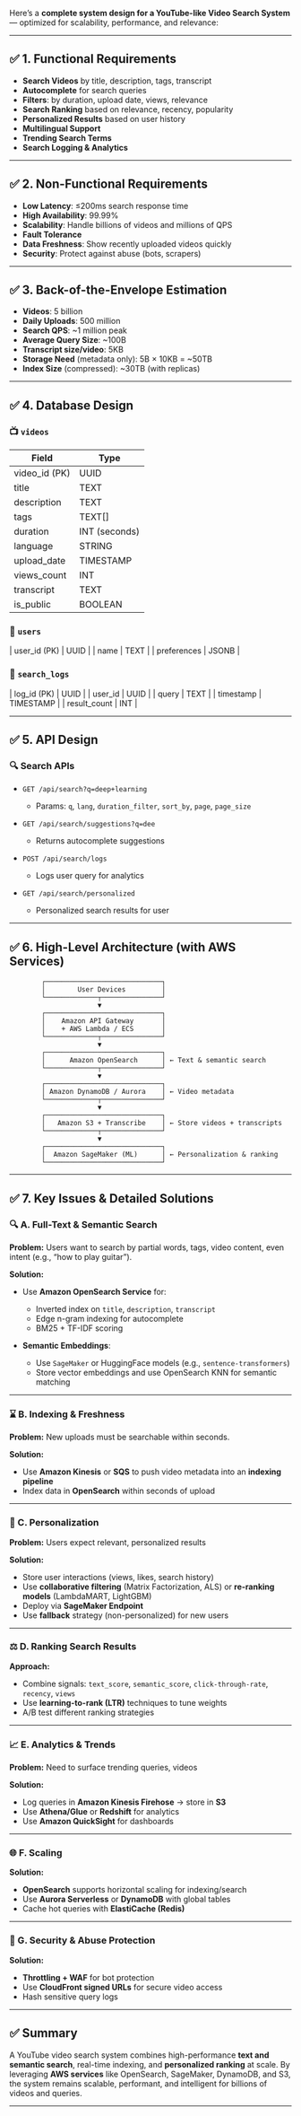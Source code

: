 Here’s a **complete system design for a YouTube-like Video Search System** — optimized for scalability, performance, and relevance:

---

## ✅ 1. Functional Requirements

* **Search Videos** by title, description, tags, transcript
* **Autocomplete** for search queries
* **Filters**: by duration, upload date, views, relevance
* **Search Ranking** based on relevance, recency, popularity
* **Personalized Results** based on user history
* **Multilingual Support**
* **Trending Search Terms**
* **Search Logging & Analytics**

---

## ✅ 2. Non-Functional Requirements

* **Low Latency**: ≤200ms search response time
* **High Availability**: 99.99%
* **Scalability**: Handle billions of videos and millions of QPS
* **Fault Tolerance**
* **Data Freshness**: Show recently uploaded videos quickly
* **Security**: Protect against abuse (bots, scrapers)

---

## ✅ 3. Back-of-the-Envelope Estimation

* **Videos**: 5 billion
* **Daily Uploads**: 500 million
* **Search QPS**: \~1 million peak
* **Average Query Size**: \~100B
* **Transcript size/video**: 5KB
* **Storage Need** (metadata only): 5B × 10KB = \~50TB
* **Index Size** (compressed): \~30TB (with replicas)

---

## ✅ 4. Database Design

### 📺 `videos`

| Field          | Type          |
| -------------- | ------------- |
| video\_id (PK) | UUID          |
| title          | TEXT          |
| description    | TEXT          |
| tags           | TEXT\[]       |
| duration       | INT (seconds) |
| language       | STRING        |
| upload\_date   | TIMESTAMP     |
| views\_count   | INT           |
| transcript     | TEXT          |
| is\_public     | BOOLEAN       |

### 🧑 `users`

\| user\_id (PK) | UUID      |
\| name         | TEXT      |
\| preferences  | JSONB     |

### 🔎 `search_logs`

\| log\_id (PK)  | UUID      |
\| user\_id      | UUID      |
\| query        | TEXT      |
\| timestamp    | TIMESTAMP |
\| result\_count | INT       |

---

## ✅ 5. API Design

### 🔍 Search APIs

* `GET /api/search?q=deep+learning`

  * Params: `q`, `lang`, `duration_filter`, `sort_by`, `page`, `page_size`
* `GET /api/search/suggestions?q=dee`

  * Returns autocomplete suggestions
* `POST /api/search/logs`

  * Logs user query for analytics
* `GET /api/search/personalized`

  * Personalized search results for user

---

## ✅ 6. High-Level Architecture (with AWS Services)

```plaintext
        ┌─────────────────────────────┐
        │        User Devices         │
        └─────────────┬───────────────┘
                      ▼
        ┌─────────────────────────────┐
        │    Amazon API Gateway       │
        │    + AWS Lambda / ECS       │
        └─────────────┬───────────────┘
                      ▼
        ┌─────────────────────────────┐
        │      Amazon OpenSearch      │ ← Text & semantic search
        └─────────────┬───────────────┘
                      ▼
        ┌─────────────────────────────┐
        │ Amazon DynamoDB / Aurora    │ ← Video metadata
        └─────────────┬───────────────┘
                      ▼
        ┌─────────────────────────────┐
        │   Amazon S3 + Transcribe    │ ← Store videos + transcripts
        └─────────────┬───────────────┘
                      ▼
        ┌─────────────────────────────┐
        │  Amazon SageMaker (ML)      │ ← Personalization & ranking
        └─────────────────────────────┘
```

---

## ✅ 7. Key Issues & Detailed Solutions

### 🔍 A. **Full-Text & Semantic Search**

**Problem:** Users want to search by partial words, tags, video content, even intent (e.g., “how to play guitar”).

**Solution:**

* Use **Amazon OpenSearch Service** for:

  * Inverted index on `title`, `description`, `transcript`
  * Edge n-gram indexing for autocomplete
  * BM25 + TF-IDF scoring
* **Semantic Embeddings**:

  * Use `SageMaker` or HuggingFace models (e.g., `sentence-transformers`)
  * Store vector embeddings and use OpenSearch KNN for semantic matching

---

### ⌛ B. **Indexing & Freshness**

**Problem:** New uploads must be searchable within seconds.

**Solution:**

* Use **Amazon Kinesis** or **SQS** to push video metadata into an **indexing pipeline**
* Index data in **OpenSearch** within seconds of upload

---

### 👤 C. **Personalization**

**Problem:** Users expect relevant, personalized results

**Solution:**

* Store user interactions (views, likes, search history)
* Use **collaborative filtering** (Matrix Factorization, ALS) or **re-ranking models** (LambdaMART, LightGBM)
* Deploy via **SageMaker Endpoint**
* Use **fallback** strategy (non-personalized) for new users

---

### ⚖️ D. **Ranking Search Results**

**Approach:**

* Combine signals: `text_score`, `semantic_score`, `click-through-rate`, `recency`, `views`
* Use **learning-to-rank (LTR)** techniques to tune weights
* A/B test different ranking strategies

---

### 📈 E. **Analytics & Trends**

**Problem:** Need to surface trending queries, videos

**Solution:**

* Log queries in **Amazon Kinesis Firehose** → store in **S3**
* Use **Athena/Glue** or **Redshift** for analytics
* Use **Amazon QuickSight** for dashboards

---

### 🌐 F. **Scaling**

**Solution:**

* **OpenSearch** supports horizontal scaling for indexing/search
* Use **Aurora Serverless** or **DynamoDB** with global tables
* Cache hot queries with **ElastiCache (Redis)**

---

### 🔐 G. **Security & Abuse Protection**

**Solution:**

* **Throttling + WAF** for bot protection
* Use **CloudFront signed URLs** for secure video access
* Hash sensitive query logs

---

## ✅ Summary

A YouTube video search system combines high-performance **text and semantic search**, real-time indexing, and **personalized ranking** at scale. By leveraging **AWS services** like OpenSearch, SageMaker, DynamoDB, and S3, the system remains scalable, performant, and intelligent for billions of videos and queries.

---
